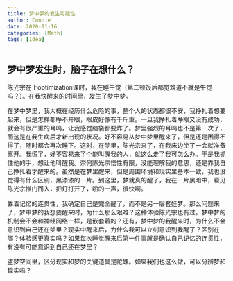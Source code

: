 ```yaml
---
title: 梦中梦的发生可能性
author: Connie
date: 2020-11-16
categories: [Math]
tags: [Idea]
---
```


##  梦中梦发生时，脑子在想什么？

陈光宗在上optimization课时，我在睡午觉（第二顿饭后都觉难道不就是午觉吗？）。在我快醒来的时间里，发生了梦中梦。

在梦中梦里，我大概在经历什么危险的事，整个人的状态都很不安，我挣扎着想要起来，但是怎样都睁不开眼，眼皮好像有千斤重。一旦我挣扎着睁眼又没有成功，就会有很严重的耳鸣，让我感觉脑袋都要炸了。梦里强烈的耳鸣也不是第一次了，而这是在我生病后才新出现的状况。好不容易从梦中梦里醒来了，但是还是困得不得了，随时都会再次睡下。这时，在梦里，陈光宗来了，在我床边坐了一会就准备离开。我慌了，好不容易来了个能叫醒我的人，就这么走了我可怎么办。于是我抓住他的手，想让他叫醒我。奈何陈光宗悟性有限，没能理解我的意思，还是靠我自己挣扎着才醒来的。虽然是在梦里醒来，但是周围环境和现实里基本一致，我也没觉得有什么区别，黑漆漆的一片。到这里，梦就真的醒了，我在一片黑暗中，看见陈光宗推门而入，把灯打开了，啪的一声，很快啊。

靠着记忆的连贯性，我确定自己是完全醒了，而不是另一层套娃梦。那么问题来了，梦中梦的我想要醒来时，为什么那么艰难？这种体验陈光宗也有过。梦中梦的机制会不会和神经网络一样，是嵌套着的？还有，梦中梦的我醒来时，为什么不会意识到自己还在梦里？现实中醒来后，为什么我可以立刻意识到我醒了？区别在哪？体验感更真实吗？如果每次睡觉醒来后第一件事就是确认自己记忆的连贯性，有没有可能意识到自己还在梦里？

盗梦空间里，区分现实和梦的关键道具是陀螺。如果我们也这么做，可以分辨梦和现实吗？
